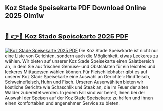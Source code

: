 ## Koz Stade Speisekarte PDF Download Online 2025 OIm1w

# <h2><a href="http://gc7pmsv.nevu.top/?p=Koz+Stade+Speisekarte">🔗 👉🔴 Koz Stade Speisekarte 2025 PDF</a></h2>

[![Koz Stade Speisekarte 2025 PDF](https://i.imgur.com/dBaPXMq.png)](http://gc7pmsv.nevu.top/?p=Koz+Stade+Speisekarte)
Die Koz Stade Speisekarte ist nicht nur eine Liste von Gerichten, sondern auch die Möglichkeit, etwas Leckeres zu wählen. Wir bieten auf unserer Koz Stade Speisekarte einen Salatbereich an, in dem Sie aus frischen Gemüse- und Obstsalaten für ein leichtes und leckeres Mittagessen wählen können. Für Fleischliebhaber gibt es auf unserer Koz Stade Speisekarte eine Auswahl an Gerichten: Rindfleisch, Schweinefleisch, Huhn und Fisch. Unseren Auserwählten bieten wir köstliche Gerichte wie Schaschlik und Steak an, die im Feuer der alten Wälder zubereitet werden. In jedem Fall sind wir bereit, Ihnen bei der Auswahl der Speisen auf der Koz Stade Speisekarte zu helfen und Ihnen einen komfortablen und angenehmen Service zu bieten.
